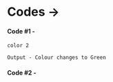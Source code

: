 # Codes ->

#### Code #1 -

```
color 2
```

```
Output - Colour changes to Green
```

#### Code #2 -

```

```
